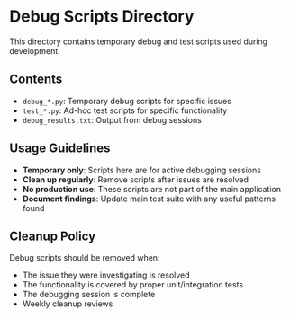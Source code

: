 # Debug Scripts Directory

This directory contains temporary debug and test scripts used during development.

## Contents

- `debug_*.py`: Temporary debug scripts for specific issues
- `test_*.py`: Ad-hoc test scripts for specific functionality
- `debug_results.txt`: Output from debug sessions

## Usage Guidelines

- **Temporary only**: Scripts here are for active debugging sessions
- **Clean up regularly**: Remove scripts after issues are resolved
- **No production use**: These scripts are not part of the main application
- **Document findings**: Update main test suite with any useful patterns found

## Cleanup Policy

Debug scripts should be removed when:
- The issue they were investigating is resolved
- The functionality is covered by proper unit/integration tests
- The debugging session is complete
- Weekly cleanup reviews